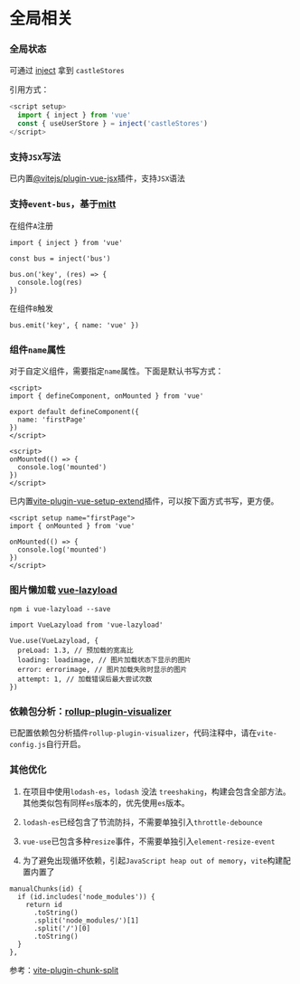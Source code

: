 # 全局相关

### 全局状态
可通过 [inject](https://cn.vuejs.org/guide/components/provide-inject.html) 拿到 `castleStores`

引用方式：
```js
<script setup>
  import { inject } from 'vue'
  const { useUserStore } = inject('castleStores')
</script>
```

### 支持`JSX`写法

已内置[@vitejs/plugin-vue-jsx](https://www.npmjs.com/package/@vitejs/plugin-vue-jsx)插件，支持`JSX`语法

### 支持`event-bus`，基于[mitt](https://www.npmjs.com/package/mitt)

在组件`A`注册

```
import { inject } from 'vue'

const bus = inject('bus')

bus.on('key', (res) => {
  console.log(res)
})
```

在组件`B`触发

```
bus.emit('key', { name: 'vue' })
```

### 组件`name`属性

对于自定义组件，需要指定`name`属性。下面是默认书写方式：

```
<script>
import { defineComponent, onMounted } from 'vue'

export default defineComponent({
  name: 'firstPage'
})
</script>

<script>
onMounted(() => {
  console.log('mounted')
})
</script>
```

已内置[vite-plugin-vue-setup-extend](https://www.npmjs.com/package/vite-plugin-vue-setup-extend)插件，可以按下面方式书写，更方便。

```
<script setup name="firstPage">
import { onMounted } from 'vue'

onMounted(() => {
  console.log('mounted')
})
</script>
```

### 图片懒加载 [vue-lazyload](https://blog.csdn.net/muzidigbig/article/details/115376889)

```
npm i vue-lazyload --save
```

```
import VueLazyload from 'vue-lazyload'

Vue.use(VueLazyload, {
  preLoad: 1.3, // 预加载的宽高比
  loading: loadimage, // 图片加载状态下显示的图片
  error: errorimage, // 图片加载失败时显示的图片
  attempt: 1, // 加载错误后最大尝试次数
})
```

### 依赖包分析：[rollup-plugin-visualizer](https://github.com/btd/rollup-plugin-visualizer)

已配置依赖包分析插件`rollup-plugin-visualizer`，代码注释中，请在`vite-config.js`自行开启。

### 其他优化

1. 在项目中使用`lodash-es`，`lodash` 没法 `treeshaking`，构建会包含全部方法。其他类似包有同样`es`版本的，优先使用`es`版本。

2. `lodash-es`已经包含了节流防抖，不需要单独引入`throttle-debounce`

3. `vue-use`已包含多种`resize`事件，不需要单独引入`element-resize-event`

4. 为了避免出现循环依赖，引起`JavaScript heap out of memory`，`vite`构建配置内置了

```
manualChunks(id) {
  if (id.includes('node_modules')) {
    return id
      .toString()
      .split('node_modules/')[1]
      .split('/')[0]
      .toString()
  }
},
```

参考：[vite-plugin-chunk-split](https://github.com/sanyuan0704/vite-plugin-chunk-split)
